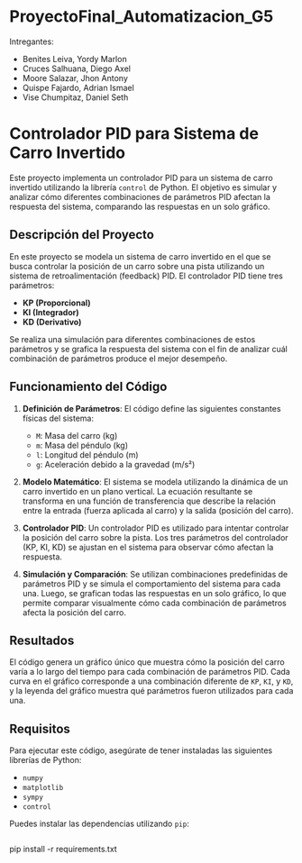 # ProyectoFinal_Automatizacion_G5
Intregantes:
- Benites Leiva, Yordy Marlon 
- Cruces Salhuana, Diego Axel
- Moore Salazar, Jhon Antony
- Quispe Fajardo, Adrian Ismael
- Vise Chumpitaz, Daniel Seth

# Controlador PID para Sistema de Carro Invertido

Este proyecto implementa un controlador PID para un sistema de carro invertido utilizando la librería `control` de Python. El objetivo es simular y analizar cómo diferentes combinaciones de parámetros PID afectan la respuesta del sistema, comparando las respuestas en un solo gráfico.

## Descripción del Proyecto

En este proyecto se modela un sistema de carro invertido en el que se busca controlar la posición de un carro sobre una pista utilizando un sistema de retroalimentación (feedback) PID. El controlador PID tiene tres parámetros: 
- **KP (Proporcional)**
- **KI (Integrador)**
- **KD (Derivativo)**

Se realiza una simulación para diferentes combinaciones de estos parámetros y se grafica la respuesta del sistema con el fin de analizar cuál combinación de parámetros produce el mejor desempeño.

## Funcionamiento del Código

1. **Definición de Parámetros**:
   El código define las siguientes constantes físicas del sistema:
   - `M`: Masa del carro (kg)
   - `m`: Masa del péndulo (kg)
   - `l`: Longitud del péndulo (m)
   - `g`: Aceleración debido a la gravedad (m/s²)

2. **Modelo Matemático**:
   El sistema se modela utilizando la dinámica de un carro invertido en un plano vertical. La ecuación resultante se transforma en una función de transferencia que describe la relación entre la entrada (fuerza aplicada al carro) y la salida (posición del carro).

3. **Controlador PID**:
   Un controlador PID es utilizado para intentar controlar la posición del carro sobre la pista. Los tres parámetros del controlador (KP, KI, KD) se ajustan en el sistema para observar cómo afectan la respuesta.

4. **Simulación y Comparación**:
   Se utilizan combinaciones predefinidas de parámetros PID y se simula el comportamiento del sistema para cada una. Luego, se grafican todas las respuestas en un solo gráfico, lo que permite comparar visualmente cómo cada combinación de parámetros afecta la posición del carro.

## Resultados

El código genera un gráfico único que muestra cómo la posición del carro varía a lo largo del tiempo para cada combinación de parámetros PID. Cada curva en el gráfico corresponde a una combinación diferente de `KP`, `KI`, y `KD`, y la leyenda del gráfico muestra qué parámetros fueron utilizados para cada una.

## Requisitos

Para ejecutar este código, asegúrate de tener instaladas las siguientes librerías de Python:

- `numpy`
- `matplotlib`
- `sympy`
- `control`

Puedes instalar las dependencias utilizando `pip`:

```bash

```
pip install -r requirements.txt
```
